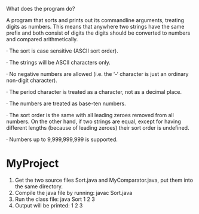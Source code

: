 What does the program do?

A program that sorts and prints out its commandline arguments, treating digits as numbers. This means that anywhere two strings have the same prefix and both consist of digits the digits should be converted to numbers and compared arithmetically.

·           The sort is case sensitive (ASCII sort order).

·           The strings will be ASCII characters only.

·           No negative numbers are allowed (i.e. the ‘-‘ character is just an ordinary non-digit character).

·           The period character is treated as a character, not as a decimal place.

·           The numbers are treated as base-ten numbers.

·           The sort order is the same with all leading zeroes removed from all numbers. On the other hand, if two strings are equal, except for having different lengths (because of leading zeroes) their sort order is undefined.

·           Numbers up to 9,999,999,999 is supported.

# MyProject
1. Get the two source files Sort.java and MyComparator.java, put them into the same directory.
2. Compile the java file by running: javac Sort.java
3. Run the class file: java Sort 1 2 3
4. Output will be printed:
1
2
3
